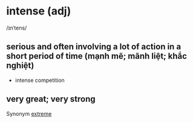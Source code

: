 # intense (adj)

/ɪnˈtens/

## serious and often involving a lot of action in a short period of time (mạnh mẽ; mãnh liệt; khắc nghiệt)

- intense competition

## very great; very strong

Synonym [extreme](extreme-adj.md)
